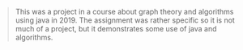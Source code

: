 > This was a project in a course about graph theory and algorithms using java in 2019. The assignment was rather specific so it is not much of a project, but it demonstrates some use of java and algorithms.